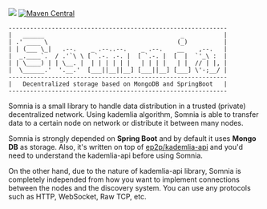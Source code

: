 [![](https://jitpack.io/v/ep2p/somnia.svg)](https://jitpack.io/#ep2p/somnia)
[![Maven Central](https://maven-badges.herokuapp.com/maven-central/io.ep2p/somnia/badge.png?gav=true)](https://maven-badges.herokuapp.com/maven-central/io.ep2p/somnia)

```
-------------------------------------------------------------
|   ______                                      _           |
| .' ____ \                                    (_)          |
| | (___ \_|   .--.    _ .--..--.    _ .--.    __    ,--.   |
|  _.____`.  / .'`\ \ [ `.-. .-. |  [ `.-. |  [  |  `'_\ :  |
| | \____) | | \__. |  | | | | | |   | | | |   | |  // | |, |
|  \______.'  '.__.'  [___||__||__] [___||__] [___] \'-;__/ |
-------------------------------------------------------------
|   Decentralized storage based on MongoDB and SpringBoot   |
-------------------------------------------------------------
```

Somnia is a small library to handle data distribution in a trusted (private) decentralized network. Using kademlia algorithm, Somnia is able to transfer data to a certain node on network or distribute it between many nodes.

Somnia is strongly depended on **Spring Boot** and by default it uses **Mongo DB** as storage. Also, it's written on top of [ep2p/kademlia-api](https://github.com/ep2p/kademlia-api) and you'd need to understand the kademlia-api before using Somnia.

On the other hand, due to the nature of kademlia-api library, Somnia is completely independed from how you want to implement connections between the nodes and the discovery system. You can use any protocols such as HTTP, WebSocket, Raw TCP, etc.

